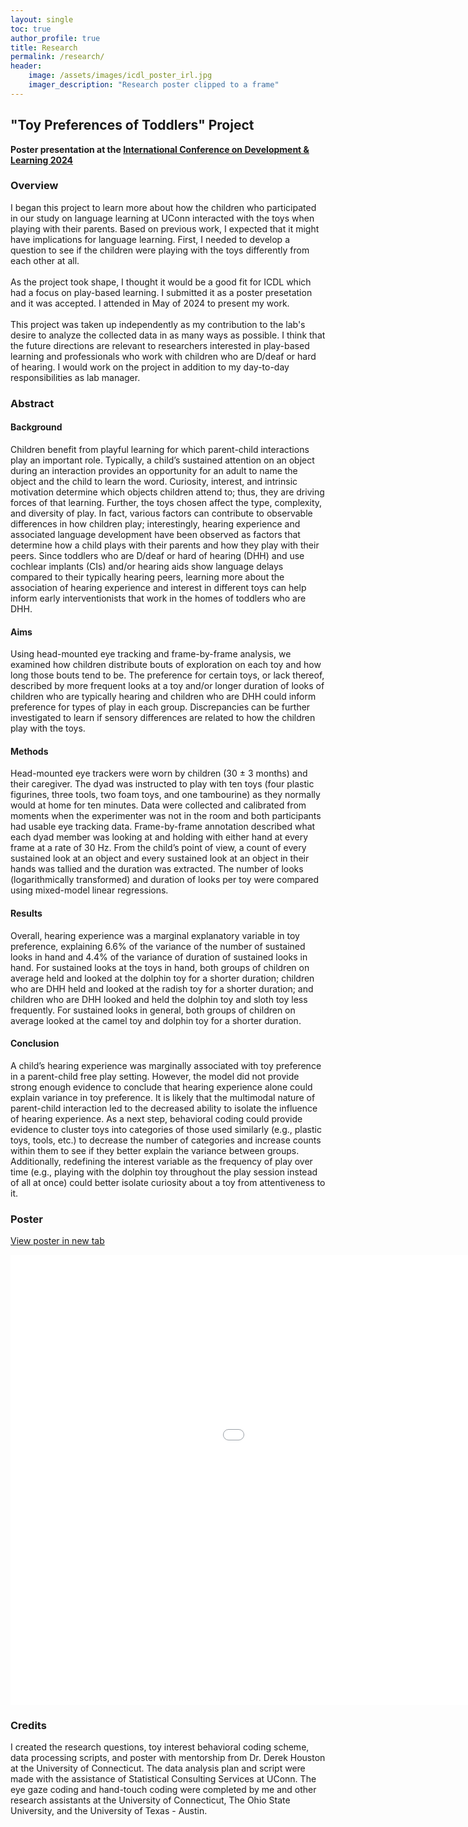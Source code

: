 ```yaml
---
layout: single
toc: true
author_profile: true
title: Research
permalink: /research/
header: 
    image: /assets/images/icdl_poster_irl.jpg
    imager_description: "Research poster clipped to a frame"
---
```


## "Toy Preferences of Toddlers" Project
**Poster presentation at the [International Conference on Development & Learning 2024](https://la.utexas.edu/users/dil/ICDL_Austin_2024/)**

### Overview
I began this project to learn more about how the children who participated in our study on language learning at UConn interacted with the toys when playing with their parents. Based on previous work, I expected that it might have implications for language learning. First, I needed to develop a question to see if the children were playing with the toys differently from each other at all. \
\
As the project took shape, I thought it would be a good fit for ICDL which had a focus on play-based learning. I submitted it as a poster presetation and it was accepted. I attended in May of 2024 to present my work.\
\
This project was taken up independently as my contribution to the lab's desire to analyze the collected data in as many ways as possible. I think that the future directions are relevant to researchers interested in play-based learning and professionals who work with children who are D/deaf or hard of hearing. I would work on the project in addition to my day-to-day responsibilities as lab manager.

### Abstract

#### Background
Children benefit from playful learning for which parent-child interactions play an important role. Typically, a child’s sustained attention on an object during an interaction provides an opportunity for an adult to name the object and the child to learn the word. Curiosity, interest, and intrinsic motivation determine which objects children attend to; thus, they are driving forces of that learning. Further, the toys chosen affect the type, complexity, and diversity of play. In fact, various factors can contribute to observable differences in how children play; interestingly, hearing experience and associated language development have been observed as factors that determine how a child plays with their parents and how they play with their peers. Since toddlers who are D/deaf or hard of hearing (DHH) and use cochlear implants (CIs) and/or hearing aids show language delays compared to their typically hearing peers, learning more about the association of hearing experience and interest in different toys can help inform early interventionists that work in the homes of toddlers who are DHH. 
#### Aims
Using head-mounted eye tracking and frame-by-frame analysis, we examined how children distribute bouts of exploration on each toy and how long those bouts tend to be. The preference for certain toys, or lack thereof, described by more frequent looks at a toy and/or longer duration of looks of children who are typically hearing and children who are DHH could inform preference for types of play in each group. Discrepancies can be further investigated to learn if sensory differences are related to how the children play with the toys. 
#### Methods
Head-mounted eye trackers were worn by children (30 ± 3 months) and their caregiver. The dyad was instructed to play with ten toys (four plastic figurines, three tools, two foam toys, and one tambourine) as they normally would at home for ten minutes. Data were collected and calibrated from moments when the experimenter was not in the room and both participants had usable eye tracking data. Frame-by-frame annotation described what each dyad member was looking at and holding with either hand at every frame at a rate of 30 Hz. From the child’s point of view, a count of every sustained look at an object and every sustained look at an object in their hands was tallied and the duration was extracted. The number of looks (logarithmically transformed) and duration of looks per toy were compared using mixed-model linear regressions. 
#### Results
Overall, hearing experience was a marginal explanatory variable in toy preference, explaining 6.6% of the variance of the number of sustained looks in hand and 4.4% of the variance of duration of sustained looks in hand. For sustained looks at the toys in hand, both groups of children on average held and looked at the dolphin toy for a shorter duration; children who are DHH held and looked at the radish toy for a shorter duration; and children who are DHH looked and held the dolphin toy and sloth toy less frequently. For sustained looks in general, both groups of children on average looked at the camel toy and dolphin toy for a shorter duration. 
#### Conclusion
A child’s hearing experience was marginally associated with toy preference in a parent-child free play setting. However, the model did not provide strong enough evidence to conclude that hearing experience alone could explain variance in toy preference. It is likely that the multimodal nature of parent-child interaction led to the decreased ability to isolate the influence of hearing experience. As a next step, behavioral coding could provide evidence to cluster toys into categories of those used similarly (e.g., plastic toys, tools, etc.) to decrease the number of categories and increase counts within them to see if they better explain the variance between groups. Additionally, redefining the interest variable as the frequency of play over time (e.g., playing with the dolphin toy throughout the play session instead of all at once) could better isolate curiosity about a toy from attentiveness to it. 

### Poster

<a href="/assets/images/icdl_poster.pdf" target="_blank" rel="noopener noreferrer" class="btn btn--primary btn--large">View poster in new tab</a> 

<embed src="/assets/images/icdl_poster.pdf" width="1280" height="720" type="application/pdf">

### Credits
I created the research questions, toy interest behavioral coding scheme, data processing scripts, and poster with mentorship from Dr. Derek Houston at the University of Connecticut. The data analysis plan and script were made with the assistance of Statistical Consulting Services at UConn. The eye gaze coding and hand-touch coding were completed by me and other research assistants at the University of Connecticut, The Ohio State University, and the University of Texas - Austin.